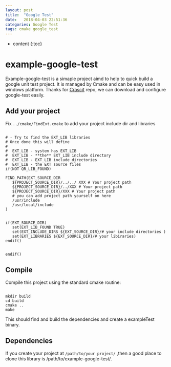```yaml
---
layout: post
title:  "Google Test"
date:   2018-04-03 22:51:36
categories: Google Test
tags: cmake google_test
---
```


* content
{:toc}

# example-google-test

Example-google-test is a simaple project aimd to help to quick build a google unit test project. It is managed by Cmake and can be easy used in windows platform. Thanks for [Crascit](https://github.com/Crascit/DownloadProject) repo, we can download and configure google-test easily.

## Add your project

Fix `../cmake/FindExt.cmake` to add your project include dir and libraries

```

# - Try to find the EXT_LIB libraries
# Once done this will define
#
#  EXT_LIB - system has EXT_LIB
#  EXT_LIB - **the** EXT_LIB include directory
#  EXT_LIB - EXT_LIB include directories
#  EXT_LIB - the EXT source files
if(NOT QR_LIB_FOUND)

FIND_PATH(EXT_SOURCE_DIR 
   ${PROJECT_SOURCE_DIR}/../../ XXX # Your project path
   ${PROJECT_SOURCE_DIR}/../XXX # Your project path
   ${PROJECT_SOURCE_DIR}/XXX # Your project path
   # you can add project path yourself on here
   /usr/include
   /usr/local/include
)


if(EXT_SOURCE_DIR)
   set(EXT_LIB_FOUND TRUE)
   set(EXT_INCLUDE_DIRS ${EXT_SOURCE_DIR}/# your include directories )
   set(EXT_LIBRARIES ${EXT_SOURCE_DIR}/# your libiraries)
endif()


endif()

```

## Compile
Compile this project using the standard cmake routine:

```

mkdir build
cd build
cmake ..
make

```

This should find and build the dependencies and create a exampleTest binary.

## Dependencies

If you create your project at `/path/to/your project/` ,then a good place to clone this library is /path/to/example-google-test/.